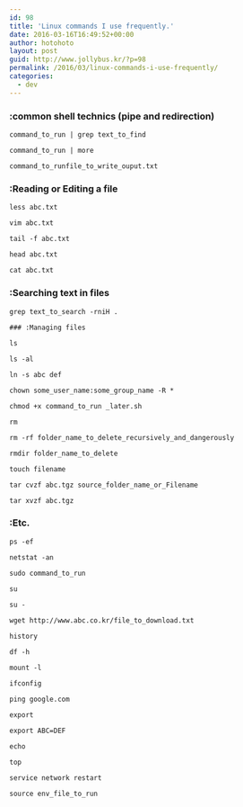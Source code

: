 ```yaml
---
id: 98
title: 'Linux commands I use frequently.'
date: 2016-03-16T16:49:52+00:00
author: hotohoto
layout: post
guid: http://www.jollybus.kr/?p=98
permalink: /2016/03/linux-commands-i-use-frequently/
categories:
  - dev
---
```

### :common shell technics (pipe and redirection)
```
command_to_run | grep text_to_find

command_to_run | more

command_to_runfile_to_write_ouput.txt
```

### :Reading or Editing a file
```
less abc.txt

vim abc.txt

tail -f abc.txt

head abc.txt

cat abc.txt
```

### :Searching text in files
```
grep text_to_search -rniH .

### :Managing files

ls

ls -al

ln -s abc def

chown some_user_name:some_group_name -R *

chmod +x command_to_run _later.sh

rm

rm -rf folder_name_to_delete_recursively_and_dangerously

rmdir folder_name_to_delete

touch filename

tar cvzf abc.tgz source_folder_name_or_Filename

tar xvzf abc.tgz
```

### :Etc.
```
ps -ef

netstat -an

sudo command_to_run

su

su -

wget http://www.abc.co.kr/file_to_download.txt

history

df -h

mount -l

ifconfig

ping google.com

export

export ABC=DEF

echo

top

service network restart

source env_file_to_run
```
